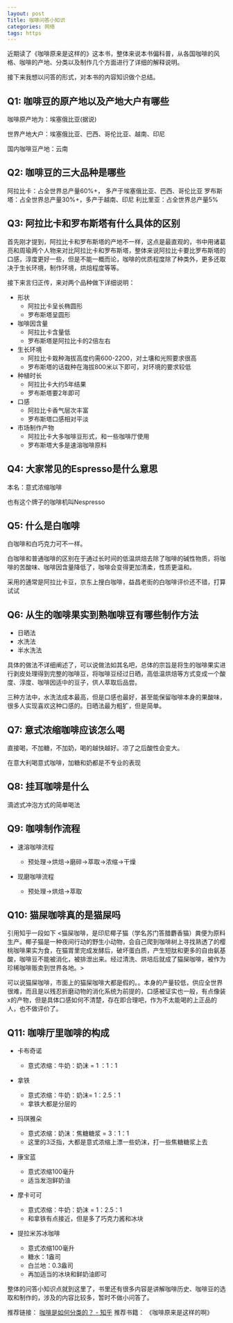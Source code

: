 ```yaml
---
layout: post
Title: 咖啡问答小知识
categories: 网络
tags: https
---
```



近期读了《咖啡原来是这样的》这本书，整体来说本书偏科普，从各国咖啡的风格、咖啡的产地、分类以及制作几个方面进行了详细的解释说明。

接下来我想以问答的形式，对本书的内容知识做个总结。


## Q1: 咖啡豆的原产地以及产地大户有哪些

咖啡原产地为：埃塞俄比亚(据说)

世界产地大户：埃塞俄比亚、巴西、哥伦比亚、越南、印尼

国内咖啡豆产地：云南
 

## Q2: 咖啡豆的三大品种是哪些

阿拉比卡：占全世界总产量60%+， 多产于埃塞俄比亚、巴西、哥伦比亚
罗布斯塔：占全世界总产量30%+，多产于越南、印尼
利比里亚：占全世界总产量5%

## Q3: 阿拉比卡和罗布斯塔有什么具体的区别

首先刚才提到，阿拉比卡和罗布斯塔的产地不一样，这点是最直观的，书中用诸葛亮和周瑜两个人物来对比阿拉比卡和罗布斯塔，整体来说阿拉比卡要比罗布斯塔的口感，淳度更好一些，但是不能一概而论，咖啡的优质程度除了种类外，更多还取决于生长环境，制作环境，烘焙程度等等。

接下来言归正传，来对两个品种做下详细说明：



- 形状
	- 阿拉比卡呈长椭圆形
	- 罗布斯塔呈圆形
- 咖啡因含量
	- 阿拉比卡含量低
	- 罗布斯塔是阿拉比卡的2倍左右
- 生长环境
	- 阿拉比卡栽种海拔高度约需600-2200，对土壤和光照要求很高
	- 罗布斯塔的话栽种在海拔800米以下即可，对环境的要求较低
- 种植时长
	- 阿拉比卡大约5年结果
	- 罗布斯塔要2年即可
- 口感
	- 阿拉比卡香气层次丰富
	- 罗布斯塔口感相对平淡
- 市场制作产物
	- 阿拉比卡大多咖啡豆形式，和一些咖啡厅使用
	- 罗布斯塔大多是速溶咖啡原料

## Q4: 大家常见的Espresso是什么意思
本名：意式浓缩咖啡

也有这个牌子的咖啡机叫Nespresso

## Q5: 什么是白咖啡
白咖啡和白巧克力可不一样。

白咖啡和普通咖啡的区别在于通过长时间的低温烘焙去除了咖啡的碱性物质，将咖啡的苦酸味、咖啡因含量降低了，咖啡会变得更加清柔，性质更温和。

采用的通常是阿拉比卡豆，京东上搜白咖啡，益昌老街的白咖啡评价还不错，打算试试

## Q6: 从生的咖啡果实到熟咖啡豆有哪些制作方法

- 日晒法
- 水洗法
- 半水洗法

具体的做法不详细阐述了，可以说做法如其名吧，总体的宗旨是将生的咖啡果实进行剥皮处理得到完整的咖啡豆，将咖啡豆经过日晒，高低温烘焙等方式变成一个酸度、淳度、咖啡因适中的豆子，供人萃取后品尝。

三种方法中，水洗法成本最高，但是口感也最好，甚至能保留咖啡本身的果酸味，很多人实现喜欢这种口感的。日晒法最为粗犷，但是简单。
## Q7: 意式浓缩咖啡应该怎么喝

直接喝，不加糖，不加奶，喝的越快越好。凉了之后酸性会变大。

在意大利喝意式咖啡，加糖和奶都是不专业的表现

## Q8: 挂耳咖啡是什么

滴滤式冲泡方式的简单喝法


## Q9: 咖啡制作流程

- 速溶咖啡流程
	- 预处理->烘焙->磨碎->萃取->浓缩->干燥

- 现磨咖啡流程
	- 预处理->烘焙->萃取 

## Q10: 猫屎咖啡真的是猫屎吗
引用知乎一段如下
<猫屎咖啡，是印尼椰子猫（学名苏门答腊麝香猫）粪便为原料生产。椰子猫是一种夜间行动的野生小动物，会自己爬到咖啡树上寻找熟透了的樱桃咖啡果实为食，在猫胃里完成发酵后，破坏蛋白质，产生短肽和更多的自由氨基酸，咖啡豆不能被消化，被排泄出来。经过清洗、烘培后就成了猫屎咖啡，被作为珍稀咖啡贩卖到世界各地。>

可以说猫屎咖啡，市面上的猫屎咖啡大都是假的。。本身的产量较低，供应全世界很难，而且是以残忍折磨动物的消化系统为前提的，口感被证实也一般，有点像装x的产物，但是具体口感如何不清楚，存在即合理吧，作为不太能喝的上正品的人，也不做评价了。

## Q11: 咖啡厅里咖啡的构成

- 卡布奇诺
	- 意式浓缩：牛奶：奶沫 =  1 ：1：1

- 拿铁
	- 意式浓缩：牛奶：奶沫= 1：2.5：1
	- 拿铁大都是分层的

- 玛琪雅朵
	- 意式浓缩：奶沫：焦糖糖浆 =  3：1：1
	- 这里的3泛指，大都是意式浓缩上漂一些奶沫，打一些焦糖糖浆上去
- 康宝蓝
	- 意式浓缩100毫升
	- 适当发泡鲜奶油

- 摩卡可可
	- 意式浓缩：牛奶：奶沫 = 1：2.5：1
	- 和拿铁有点接近，但是多了巧克力酱和冰块

- 提拉米苏冰咖啡
	- 意式浓缩100毫升
	- 糖水：1盎司
	- 白兰地：0.3盎司
	- 再加适当的冰块和鲜奶油即可


整体的问答小知识点就到这里了，书里还有很多内容是讲解咖啡历史、咖啡豆的选取和制作的，涉及的内容比较多，暂时不做小问答了。

推荐链接：
[咖啡是如何分类的？ - 知乎](https://www.zhihu.com/question/22311781/answer/230190367)
推荐书籍：
《咖啡原来是这样的啊》

